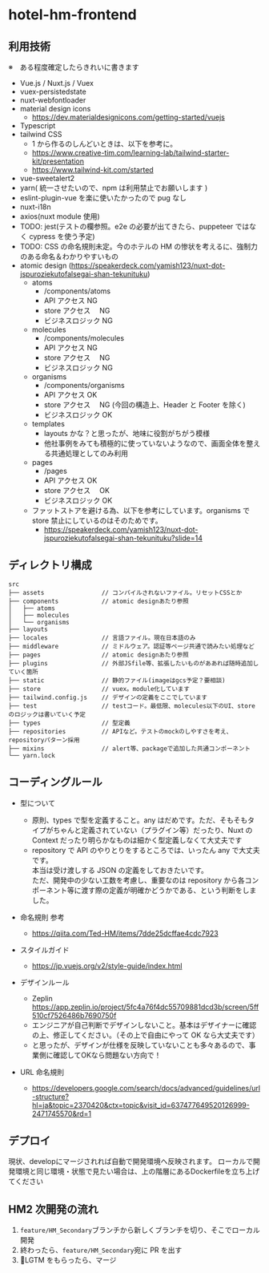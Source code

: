 # hotel-hm-frontend

## 利用技術

※　ある程度確定したらきれいに書きます

- Vue.js / Nuxt.js / Vuex
- vuex-persistedstate
- nuxt-webfontloader
- material design icons
  - https://dev.materialdesignicons.com/getting-started/vuejs
- Typescript
- tailwind CSS
  - 1 から作るのしんどいときは、以下を参考に。
  - https://www.creative-tim.com/learning-lab/tailwind-starter-kit/presentation
  - https://www.tailwind-kit.com/started
- vue-sweetalert2
- yarn( 統一させたいので、npm は利用禁止でお願いします )
- eslint-plugin-vue を楽に使いたかったので pug なし
- nuxt-i18n
- axios(nuxt module 使用)
- TODO: jest(テストの欄参照。e2e の必要が出てきたら、puppeteer ではなく cypress を使う予定)
- TODO: CSS の命名規則未定。今のホテルの HM の惨状を考えるに、強制力のある命名＆わかりやすいもの
- atomic design (https://speakerdeck.com/yamish123/nuxt-dot-jspuroziekutofalsegai-shan-tekunituku)
  - atoms
    - /components/atoms
    - API アクセス NG
    - store アクセス　 NG
    - ビジネスロジック NG
  - molecules
    - /components/molecules
    - API アクセス NG
    - store アクセス　 NG
    - ビジネスロジック NG
  - organisms
    - /components/organisms
    - API アクセス OK
    - store アクセス　 NG (今回の構造上、Header と Footer を除く)
    - ビジネスロジック OK
  - templates
    - layouts かな？と思ったが、地味に役割がちがう模様
    - 他社事例をみても積極的に使っていないようなので、画面全体を整える共通処理としてのみ利用
  - pages
    - /pages
    - API アクセス OK
    - store アクセス　 OK
    - ビジネスロジック OK
  - ファットストアを避ける為、以下を参考にしています。organisms で store 禁止にしているのはそのためです。
    - https://speakerdeck.com/yamish123/nuxt-dot-jspuroziekutofalsegai-shan-tekunituku?slide=14

## ディレクトリ構成

```
src
├── assets                // コンパイルされないファイル。リセットCSSとか
├── components            // atomic designあたり参照
│   ├── atoms
│   ├── molecules
│   └── organisms
├── layouts
├── locales               // 言語ファイル。現在日本語のみ
├── middleware            // ミドルウェア。認証等ページ共通で読みたい処理など
├── pages                 // atomic designあたり参照
├── plugins               // 外部JSfile等、拡張したいものがああれば随時追加していく箇所
├── static                // 静的ファイル(imageはgcs予定？要相談)
├── store                 // vuex。module化しています
├── tailwind.config.js    // デザインの定義をここでしています
├── test                  // testコード。最低限、molecules以下のUI、storeのロジックは書いていく予定
├── types                 // 型定義
├── repositories          // APIなど。テストのmockのしやすさを考え、repositoryパターン採用
├── mixins                // alert等、packageで追加した共通コンポーネント
└── yarn.lock
```

## コーディングルール

- 型について

  - 原則、types で型を定義すること。any はだめです。ただ、そもそもタイプがちゃんと定義されていない（プラグイン等）だったり、Nuxt の Context だったり明らかなものは細かく型定義しなくて大丈夫です
  - repository で API のやりとりをするところでは、いったん any で大丈夫です。  
    本当は受け渡しする JSON の定義をしておきたいです。  
    ただ、開発中の少ない工数を考慮し、重要なのは repository から各コンポーネント等に渡す際の定義が明確かどうかである、という判断をしました。

- 命名規則 参考

  - https://qiita.com/Ted-HM/items/7dde25dcffae4cdc7923

- スタイルガイド

  - https://jp.vuejs.org/v2/style-guide/index.html

- デザインルール

  - Zeplin https://app.zeplin.io/project/5fc4a76f4dc55709881dcd3b/screen/5ff510cf7526486b7690750f
  - エンジニアが自己判断でデザインしないこと。基本はデザイナーに確認の上、修正してください。（その上で自由にやって OK なら大丈夫です）
  - と思ったが、デザインが仕様を反映していないことも多々あるので、事業側に確認してOKなら問題ない方向で！

- URL 命名規則
  - https://developers.google.com/search/docs/advanced/guidelines/url-structure?hl=ja&topic=2370420&ctx=topic&visit_id=637477649520126999-2471745570&rd=1

## デプロイ

現状、developにマージされれば自動で開発環境へ反映されます。
ローカルで開発環境と同じ環境・状態で見たい場合は、上の階層にあるDockerfileを立ち上げてください

## HM2 次開発の流れ

1. `feature/HM_Secondary`ブランチから新しくブランチを切り、そこでローカル開発
2. 終わったら、`feature/HM_Secondary`宛に PR を出す
3. LGTM をもらったら、マージ

